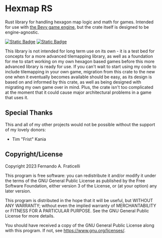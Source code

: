 # Hexmap RS

Rust library for handling hexagon map logic and math for games. Intended for use with [the Bevy game engine](https://bevyengine.org/), but the crate itself is designed to be engine-agnostic.

[![Static Badge](https://img.shields.io/badge/Patreon-NandoGamedev-FF424D?logo=patreon)](https://www.patreon.com/NandoGamedev)
[![Static Badge](https://img.shields.io/badge/Ko--Fi-nando__gamedev-FF5E5B?logo=ko-fi)](https://ko-fi.com/nando_gamedev)

This library is not intended for long term use on its own - it is a test bed for concepts for a more advanced tilemapping library, as well as a foundation for me to start working on my own hexagon based games before this more advanced library is ready for use. If you can't wait to start using my code to include tilemapping in your own game, migration from this crate to the new one when it eventually becomes available should be easy, as its design is based on and informed by this crate, as well as being designed with migrating my own game over in mind. Plus, the crate isn't too complicated at the moment that it could cause major architectural problems in a game that uses it.

## Special Thanks

This and all of my other projects would not be possible without the support of my lovely donors:

- Tim "Frist" Kania

## Copyright/License

Copyright 2023 Fernando A. Fraticelli

This program is free software: you can redistribute it and/or modify it under the terms of the GNU General Public License as published by the Free Software Foundation, either version 3 of the License, or (at your option) any later version.

This program is distributed in the hope that it will be useful, but WITHOUT ANY WARRANTY; without even the implied warranty of MERCHANTABILITY or FITNESS FOR A PARTICULAR PURPOSE. See the GNU General Public License for more details.

You should have received a copy of the GNU General Public License along with this program. If not, see <https://www.gnu.org/licenses/>. 
